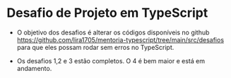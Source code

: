 # Desafio de Projeto em TypeScript

- O objetivo dos desafios é alterar os códigos disponíveis no github <https://github.com/lira1705/mentoria-typescript/tree/main/src/desafios> para que eles possam rodar sem erros no TypeScript.

- Os desafios 1,2 e 3 estão completos. O 4 é bem maior e está em andamento.
